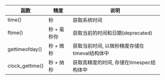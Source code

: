 | 函数            | 精度        | 说明                                          |
| --------------- | ----------- | --------------------------------------------- |
| time()          | 秒          | 获取系统时间                                  |
| ftime()         | 秒 + 毫秒你 | 获取当前的时间和日期(deprecated)              |
| gettimeofday()  | 秒 + 微秒   | 获取当前时间, 以微秒精度存储在timeval结构体中 |
| clock_gettime() | 秒 + 纳秒   | 获取高精度的时间, 存储在timespec结构体中      |

